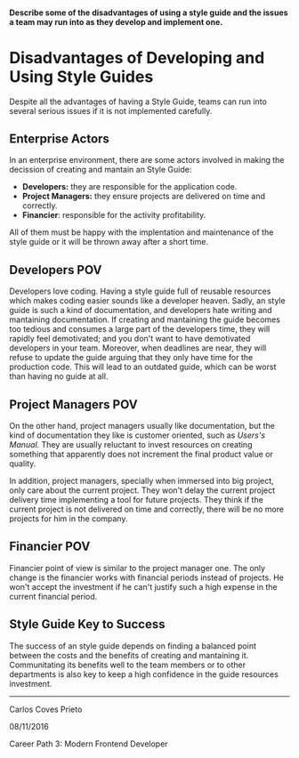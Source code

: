 #### Describe some of the disadvantages of using a style guide and the issues a team may run into as they develop and implement one.

# Disadvantages of Developing and Using Style Guides

Despite all the advantages of having a Style Guide, teams can run into several serious issues if it is not implemented carefully.

## Enterprise Actors

In an enterprise environment, there are some actors involved in making the decission of creating and mantain an Style Guide:

- **Developers:** they are responsible for the application code.
- **Project Managers:** they ensure projects are delivered on time and correctly.
- **Financier**: responsible for the activity profitability.

All of them must be happy with the implentation and maintenance of the style guide or it will be thrown away after a short time.

## Developers POV

Developers love coding. Having a style guide full of reusable resources which makes coding easier sounds like a developer heaven. Sadly, an style guide is such a kind of documentation, and developers hate writing and mantaining documentation. If creating and mantaining the guide becomes too tedious and consumes a large part of the developers time, they will rapidly feel demotivated; and you don't want to have demotivated developers in your team. Moreover, when deadlines are near, they will refuse to update the guide arguing that they only have time for the production code. This will lead to an outdated guide, which can be worst than having no guide at all.

## Project Managers POV

On the other hand, project managers usually like documentation, but the kind of documentation they like is customer oriented, such as *Users's Manual*. They are usually reluctant to invest resources on creating something that apparently does not increment the final product value or quality.

In addition, project managers, specially when immersed into big project, only care about the current project. They won't delay the current project delivery time implementing a tool for future projects. They think if the current project is not delivered on time and correctly, there will be no more projects for him in the company.

## Financier POV

Financier point of view is similar to the project manager one. The only change is the financier works with financial periods instead of projects. He won't accept the investment if he can't justify such a high expense in the current financial period.

## Style Guide Key to Success

The success of an style guide depends on finding a balanced point between the costs and the benefits of creating and mantaining it. Communitating its benefits well to the team members or to other departments is also key to keep a high confidence in the guide resources investment.

---

Carlos Coves Prieto

08/11/2016

Career Path 3: Modern Frontend Developer
